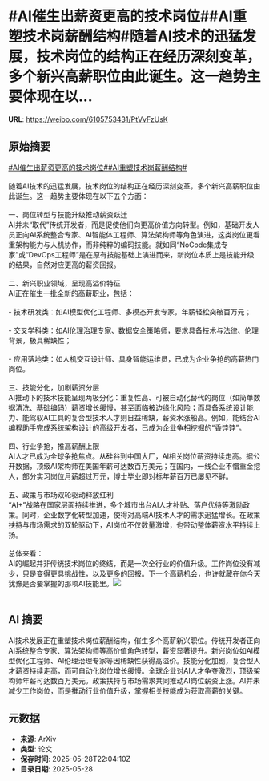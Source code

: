 # #AI催生出薪资更高的技术岗位##AI重塑技术岗薪酬结构#随着AI技术的迅猛发展，技术岗位的结构正在经历深刻变革，多个新兴高薪职位由此诞生。这一趋势主要体现在以...

**URL**: https://weibo.com/6105753431/PtVvFzUsK

## 原始摘要

<a href="https://m.weibo.cn/search?containerid=231522type%3D1%26t%3D10%26q%3D%23AI%E5%82%AC%E7%94%9F%E5%87%BA%E8%96%AA%E8%B5%84%E6%9B%B4%E9%AB%98%E7%9A%84%E6%8A%80%E6%9C%AF%E5%B2%97%E4%BD%8D%23&amp;extparam=%23AI%E5%82%AC%E7%94%9F%E5%87%BA%E8%96%AA%E8%B5%84%E6%9B%B4%E9%AB%98%E7%9A%84%E6%8A%80%E6%9C%AF%E5%B2%97%E4%BD%8D%23" data-hide=""><span class="surl-text">#AI催生出薪资更高的技术岗位#</span></a><a href="https://m.weibo.cn/search?containerid=231522type%3D1%26t%3D10%26q%3D%23AI%E9%87%8D%E5%A1%91%E6%8A%80%E6%9C%AF%E5%B2%97%E8%96%AA%E9%85%AC%E7%BB%93%E6%9E%84%23&amp;extparam=%23AI%E9%87%8D%E5%A1%91%E6%8A%80%E6%9C%AF%E5%B2%97%E8%96%AA%E9%85%AC%E7%BB%93%E6%9E%84%23" data-hide=""><span class="surl-text">#AI重塑技术岗薪酬结构#</span></a><br><br>随着AI技术的迅猛发展，技术岗位的结构正在经历深刻变革，多个新兴高薪职位由此诞生。这一趋势主要体现在以下五个方面：<br><br>一、岗位转型与技能升级推动薪资跃迁  <br>AI并未“取代”传统开发者，而是促使他们向更高价值方向转型。例如，基础开发人员正向AI系统整合专家、AI智能体工程师、算法架构师等角色演进，这类岗位更看重架构能力与人机协作，而非纯粹的编码技能。就如同“NoCode集成专家”或“DevOps工程师”是在原有技能基础上演进而来，新岗位本质上是技能升级的结果，自然对应更高的薪资回报。<br><br>二、新兴职业领域，呈现高溢价特征  <br>AI正在催生一批全新的高薪职业，包括：<br><br>- 技术研发类：如AI模型优化工程师、多模态开发专家，年薪轻松突破百万元；<br><br>- 交叉学科类：如AI伦理治理专家、数据安全策略师，要求具备技术与法律、伦理背景，极具稀缺性；<br><br>- 应用落地类：如人机交互设计师、具身智能运维员，已成为企业争抢的高薪热门岗位。<br><br>三、技能分化，加剧薪资分层  <br>AI推动下的技术技能呈现两极分化：重复性高、可被自动化替代的岗位（如简单数据清洗、基础编码）薪资增长缓慢，甚至面临被边缘化风险；而具备系统设计能力、能驾驭AI工具的复合型技术人才则日益稀缺，薪资水涨船高。例如，能结合AI编程助手完成系统架构设计的高级开发者，已成为企业争相挖掘的“香饽饽”。<br><br>四、行业争抢，推高薪酬上限  <br>AI人才已成为全球争抢焦点。从硅谷到中国大厂，AI相关岗位薪资持续走高。据公开数据，顶级AI架构师在美国年薪可达数百万美元；在国内，一线企业不惜重金挖人，部分实习岗位月薪超过万元，博士毕业即对标年薪百万已屡见不鲜。<br><br>五、政策与市场双轮驱动释放红利  <br>“AI+”战略在国家层面持续推进，多个城市出台AI人才补贴、落户优待等激励政策。同时，企业数字化转型加速，使得对高端AI技术人才的需求迅猛增长。在政策扶持与市场需求的双轮驱动下，AI岗位不仅数量激增，也带动整体薪资水平持续上扬。<br><br>总体来看：  <br>AI的崛起并非传统技术岗位的终结，而是一次全行业的价值升级。工作岗位没有减少，只是变得更具挑战性，以及更多的回报。下一个高薪机会，也许就藏在你今天犹豫是否要掌握的那项AI技能里。<img style="" src="https://tvax2.sinaimg.cn/large/006Fd7o3gy1i1vbodtvbdj30ps0y87wh.jpg" referrerpolicy="no-referrer"><br><br>

## AI 摘要

AI技术发展正在重塑技术岗位薪酬结构，催生多个高薪新兴职位。传统开发者正向AI系统整合专家、算法架构师等高价值角色转型，薪资显著提升。新兴岗位如AI模型优化工程师、AI伦理治理专家等因稀缺性获得高溢价。技能分化加剧，复合型人才薪资持续走高，而可自动化岗位增长缓慢。全球企业对AI人才争夺激烈，顶级架构师年薪可达数百万美元。政策扶持与市场需求共同推动AI岗位薪资上涨。AI并未减少工作岗位，而是推动行业价值升级，掌握相关技能成为获取高薪的关键。

## 元数据

- **来源**: ArXiv
- **类型**: 论文
- **保存时间**: 2025-05-28T22:04:10Z
- **目录日期**: 2025-05-28

